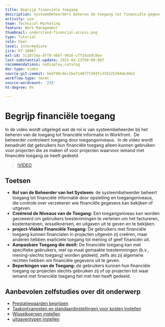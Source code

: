 ```yaml
---
title: Begrijp financiële toegang
description: Systeembeheerders beheren de toegang tot financiële gegevens via aanpasbare machtigingen, zorgen voor veilig beheer, toezicht op projectniveau en op maat gesneden opties voor delen voor financiële zichtbaarheid.
activity: use
team: Technical Marketing
feature: Work Management
thumbnail: understand-financial-access.png
type: Tutorial
role: User
level: Intermediate
jira: KT-10067
exl-id: 1c3d724a-8ff0-466f-9416-cff3da59c8ea
last-substantial-update: 2025-04-23T00:00:00Z
recommendations: noDisplay,catalog
doc-type: video
source-git-commit: bbdf99c6bc1be714077fd94fc3f8325394de36b3
workflow-type: tm+mt
source-wordcount: '233'
ht-degree: 0%

---
```


# Begrijp financiële toegang

In de video wordt uitgelegd wat de rol is van systeembeheerder bij het beheren van de toegang tot financiële informatie in Workfront. &#x200B; De beheerder controleert toegang door toegangsniveaus. &#x200B;
In de video wordt benadrukt dat gebruikers hun financiële toegang alleen kunnen gebruiken voor projecten die ze maken of voor projecten waarvoor iemand met financiële toegang ze heeft gedeeld.

>[!VIDEO](https://video.tv.adobe.com/v/3457731/?quality=12&learn=on&enablevpops=1)

## Toetsen

* **Rol van de Beheerder van het Systeem:** de systeembeheerder beheert toegang tot financiële informatie door opstelling en toegangsniveaus, die controle over verzekeren wie financiële gegevens kan bekijken of uitgeven. &#x200B;
* **Creërend de Niveaus van de Toegang:** Een toegangsniveau kan worden gecreeerd om gebruikers toestemmingen te verlenen om het factureren, kostentarieven, wisselkoersen, en uitgaven uit te geven en te bekijken.
* **project-Vlakke Financiële Toegang:** De gebruikers met financiële toegang kunnen financialen in projecten uitgeven zij creëren, maar anderen hebben expliciete toegang tot mening of geef financiën uit.
* **Aanpasbare Toegang die deelt:** De financiële toegang kan met specifieke gebruikers, met op maat gemaakte toestemmingen (b.v., mening-slechts toegang) worden gedeeld, zelfs als zij algemene rechten hebben om financiële gegevens uit te geven.
* **Beperkingen van de Toegang:** de gebruikers kunnen hun financiële toegang op projecten slechts gebruiken zij of op projecten tot waar iemand met financiële toegang het met hen heeft gedeeld.


## Aanbevolen zelfstudies over dit onderwerp

* [Prestatiewaarden begrijpen](/help/manage-work/project-finances/understand-performance-metrics.md)
* [Taakontvangsten en standaardinstellingen voor kosten instellen](/help/manage-work/project-finances/set-up-task-revenue-and-cost-defaults.md)
* [Wisselkoersen instellen](/help/manage-work/project-finances/set-up-exchange-rates.md)
* [uitgaventypen instellen](/help/manage-work/project-finances/set-up-expense-types.md)
